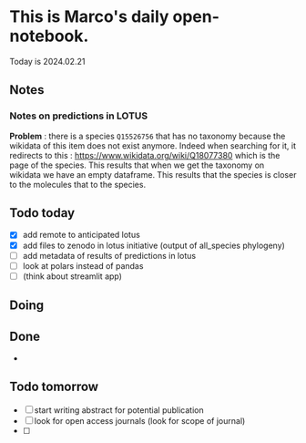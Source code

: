 # This is Marco's daily open-notebook.

Today is 2024.02.21


## Notes
### Notes on predictions in LOTUS
**Problem** : there is a species `Q15526756` that has no taxonomy because the wikidata of this item does not exist anymore. Indeed when searching for it, it redirects to this : https://www.wikidata.org/wiki/Q18077380 which is the page of the species. This results that when we get the taxonomy on wikidata we have an empty dataframe. This results that the species is closer to the molecules that to the species.

## Todo today
- [x] add remote to anticipated lotus
- [x] add files to zenodo in lotus initiative (output of all_species phylogeny)
- [ ] add metadata of results of predictions in lotus
- [ ] look at polars instead of pandas
- [ ] (think about streamlit app)

## Doing


## Done
*  


## Todo tomorrow
- [ ] start writing abstract for potential publication
- [ ] look for open access journals (look for scope of journal)
- [ ] 